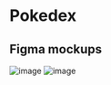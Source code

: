 # Pokedex 

## Figma mockups

![image](https://user-images.githubusercontent.com/100126834/222886675-13bd9f8b-6c85-43ec-818d-d7a418344eb5.png)
![image](https://user-images.githubusercontent.com/100126834/222886729-8773cfbc-52ac-4c57-bced-e0998c4fc66f.png)
